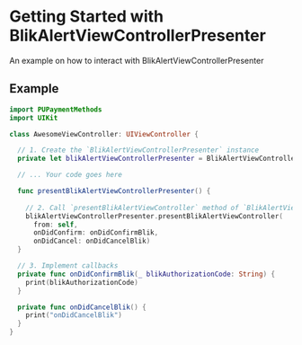 # Getting Started with BlikAlertViewControllerPresenter

An example on how to interact with BlikAlertViewControllerPresenter

## Example

```swift
import PUPaymentMethods
import UIKit

class AwesomeViewController: UIViewController {

  // 1. Create the `BlikAlertViewControllerPresenter` instance
  private let blikAlertViewControllerPresenter = BlikAlertViewControllerPresenter.Factory().make()

  // ... Your code goes here

  func presentBlikAlertViewControllerPresenter() {
  
    // 2. Call `presentBlikAlertViewController` method of `BlikAlertViewControllerPresenter`
    blikAlertViewControllerPresenter.presentBlikAlertViewController(
      from: self,
      onDidConfirm: onDidConfirmBlik,
      onDidCancel: onDidCancelBlik)
  }

  // 3. Implement callbacks
  private func onDidConfirmBlik(_ blikAuthorizationCode: String) {
    print(blikAuthorizationCode)
  }

  private func onDidCancelBlik() {
    print("onDidCancelBlik")
  }
}
```
